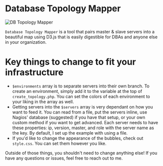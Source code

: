 # Database Topology Mapper

![DB Topology Mapper](https://i.imgur.com/3UvPJto.png)

```Database Topology Mapper``` is a tool that pairs master & slave servers into a beautiful map using D3.js that is easily digestible for DBAs and anyone else in your organization.

# Key things to change to fit your infrastructure
* ```$environments``` array is to separate servers into their own branch. To create an environment, simply add it to the variable at the top of ```create_topology.php```. You can set the colors of each environment to your liking in the array as well.
* Getting servers into the ```$servers``` array is very dependant on how you want to feed it. You can read from a file, put the servers inline, use Nagios' database (suggested) if you have that setup, or your own custom method if you want to get advanced. Each server needs to have these properties: ip, version, master, and role with the server name as the key. By default, I set up the example with using a file.
* If you'd like to change the appearance of the bubbles, check out ```style.css```. You can set them however you like.

Outside of those things, you shouldn't need to change anything else! If you have any questions or issues, feel free to reach out to me.
